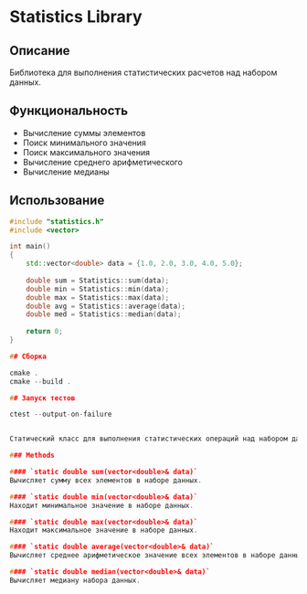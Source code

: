 # Statistics Library

## Описание
Библиотека для выполнения статистических расчетов над набором данных.

## Функциональность
- Вычисление суммы элементов
- Поиск минимального значения
- Поиск максимального значения
- Вычисление среднего арифметического
- Вычисление медианы

## Использование

```cpp
#include "statistics.h"
#include <vector>

int main()
{
    std::vector<double> data = {1.0, 2.0, 3.0, 4.0, 5.0};
    
    double sum = Statistics::sum(data);
    double min = Statistics::min(data);
    double max = Statistics::max(data);
    double avg = Statistics::average(data);
    double med = Statistics::median(data);
    
    return 0;
}

## Сборка

cmake .
cmake --build .

## Запуск тестов

ctest --output-on-failure


Статический класс для выполнения статистических операций над набором данных.

### Methods

#### `static double sum(vector<double>& data)`
Вычисляет сумму всех элементов в наборе данных.

#### `static double min(vector<double>& data)`
Находит минимальное значение в наборе данных.

#### `static double max(vector<double>& data)`
Находит максимальное значение в наборе данных.

#### `static double average(vector<double>& data)`
Вычисляет среднее арифметическое значение всех элементов в наборе данных.

#### `static double median(vector<double>& data)`
Вычисляет медиану набора данных.